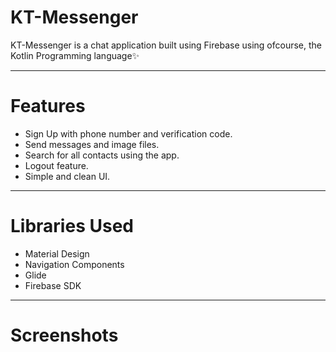 # KT-Messenger

KT-Messenger is a chat application built using Firebase using ofcourse, the Kotlin Programming language✨


---
# Features 
- Sign Up with phone number and verification code.
- Send messages and image files.
- Search for all contacts using the app.
- Logout feature.
- Simple and clean UI.


---
# Libraries Used
- Material Design
- Navigation Components
- Glide
- Firebase SDK 


---
# Screenshots
